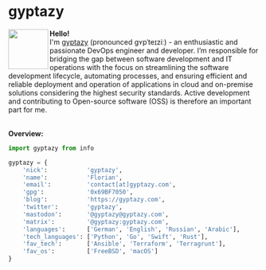 # gyptazy
<img align="left" width="80" height="80" src="https://cdn.gyptazy.com/images/gyptazy.png"></a><b>Hello!</b><br>
I'm <a href="https://gyptazy.com">gyptazy</a> (pronounced ɡʏpˈ​​t​eɪzi​ː​) - an enthusiastic and passionate DevOps engineer and developer. I’m responsible for bridging the gap between software development and IT operations with the focus on streamlining the software development lifecycle, automating processes, and ensuring efficient and reliable deployment and operation of applications in cloud and on-premise solutions considering the highest security standards. Active development and contributing to Open-source software (OSS) is therefore an important part for me.<br><br>

**Overview:**
```Python
import gyptazy from info

gyptazy = {
    'nick':           'gyptazy',
    'name':           'Florian',
    'email':          'contact[at]gyptazy.com',
    'gpg':            '0x69BF7050',
    'blog':           'https://gyptazy.com',
    'twitter':        'gyptazy',
    'mastodon':       '@gyptazy@gyptazy.com',
    'matrix':         '@gyptazy:gyptazy.com',
    'languages':      ['German', 'English', 'Russian', 'Arabic'],
    'tech_languages': ['Python', 'Go', 'Swift', 'Rust'],
    'fav_tech':       ['Ansible', 'Terraform', 'Terragrunt'],
    'fav_os':         ['FreeBSD', 'macOS']
}
```
